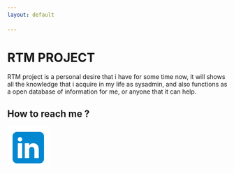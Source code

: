 ```yaml
---
layout: default

---
```

<head>
<link rel="shortcut icon" type="image/x-icon" href="icons/favicon.ico">
 </head>
 
# RTM PROJECT

RTM project is a personal desire that i have for some time now, it will shows all the knowledge that i acquire in my life as sysadmin, and also functions as a open database of information for me, or anyone that it can help.


## How to reach me ?

[![LinkdIn](./icons/icons8-linkedin-96.png)](https://www.linkedin.com/in/renantmagalhaes/)
